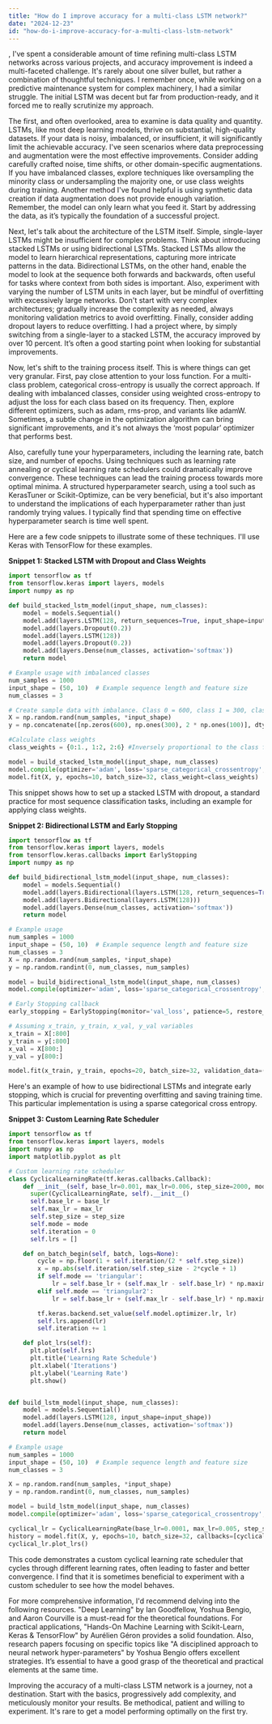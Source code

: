```yaml
---
title: "How do I improve accuracy for a multi-class LSTM network?"
date: "2024-12-23"
id: "how-do-i-improve-accuracy-for-a-multi-class-lstm-network"
---
```


,  I've spent a considerable amount of time refining multi-class LSTM networks across various projects, and accuracy improvement is indeed a multi-faceted challenge. It's rarely about one silver bullet, but rather a combination of thoughtful techniques. I remember once, while working on a predictive maintenance system for complex machinery, I had a similar struggle. The initial LSTM was decent but far from production-ready, and it forced me to really scrutinize my approach.

The first, and often overlooked, area to examine is data quality and quantity. LSTMs, like most deep learning models, thrive on substantial, high-quality datasets. If your data is noisy, imbalanced, or insufficient, it will significantly limit the achievable accuracy. I've seen scenarios where data preprocessing and augmentation were the most effective improvements. Consider adding carefully crafted noise, time shifts, or other domain-specific augmentations. If you have imbalanced classes, explore techniques like oversampling the minority class or undersampling the majority one, or use class weights during training. Another method I've found helpful is using synthetic data creation if data augmentation does not provide enough variation. Remember, the model can only learn what you feed it. Start by addressing the data, as it’s typically the foundation of a successful project.

Next, let's talk about the architecture of the LSTM itself. Simple, single-layer LSTMs might be insufficient for complex problems. Think about introducing stacked LSTMs or using bidirectional LSTMs. Stacked LSTMs allow the model to learn hierarchical representations, capturing more intricate patterns in the data. Bidirectional LSTMs, on the other hand, enable the model to look at the sequence both forwards and backwards, often useful for tasks where context from both sides is important. Also, experiment with varying the number of LSTM units in each layer, but be mindful of overfitting with excessively large networks. Don't start with very complex architectures; gradually increase the complexity as needed, always monitoring validation metrics to avoid overfitting. Finally, consider adding dropout layers to reduce overfitting. I had a project where, by simply switching from a single-layer to a stacked LSTM, the accuracy improved by over 10 percent. It’s often a good starting point when looking for substantial improvements.

Now, let's shift to the training process itself. This is where things can get very granular. First, pay close attention to your loss function. For a multi-class problem, categorical cross-entropy is usually the correct approach. If dealing with imbalanced classes, consider using weighted cross-entropy to adjust the loss for each class based on its frequency. Then, explore different optimizers, such as adam, rms-prop, and variants like adamW. Sometimes, a subtle change in the optimization algorithm can bring significant improvements, and it's not always the ‘most popular’ optimizer that performs best.

Also, carefully tune your hyperparameters, including the learning rate, batch size, and number of epochs. Using techniques such as learning rate annealing or cyclical learning rate schedulers could dramatically improve convergence. These techniques can lead the training process towards more optimal minima. A structured hyperparameter search, using a tool such as KerasTuner or Scikit-Optimize, can be very beneficial, but it's also important to understand the implications of each hyperparameter rather than just randomly trying values. I typically find that spending time on effective hyperparameter search is time well spent.

Here are a few code snippets to illustrate some of these techniques. I'll use Keras with TensorFlow for these examples.

**Snippet 1: Stacked LSTM with Dropout and Class Weights**

```python
import tensorflow as tf
from tensorflow.keras import layers, models
import numpy as np

def build_stacked_lstm_model(input_shape, num_classes):
    model = models.Sequential()
    model.add(layers.LSTM(128, return_sequences=True, input_shape=input_shape))
    model.add(layers.Dropout(0.2))
    model.add(layers.LSTM(128))
    model.add(layers.Dropout(0.2))
    model.add(layers.Dense(num_classes, activation='softmax'))
    return model

# Example usage with imbalanced classes
num_samples = 1000
input_shape = (50, 10)  # Example sequence length and feature size
num_classes = 3

# Create sample data with imbalance. Class 0 = 600, class 1 = 300, class 2 = 100
X = np.random.rand(num_samples, *input_shape)
y = np.concatenate([np.zeros(600), np.ones(300), 2 * np.ones(100)], dtype=int)

#Calculate class weights
class_weights = {0:1., 1:2, 2:6} #Inversely proportional to the class frequency

model = build_stacked_lstm_model(input_shape, num_classes)
model.compile(optimizer='adam', loss='sparse_categorical_crossentropy', metrics=['accuracy'])
model.fit(X, y, epochs=10, batch_size=32, class_weight=class_weights)
```
This snippet shows how to set up a stacked LSTM with dropout, a standard practice for most sequence classification tasks, including an example for applying class weights.

**Snippet 2: Bidirectional LSTM and Early Stopping**

```python
import tensorflow as tf
from tensorflow.keras import layers, models
from tensorflow.keras.callbacks import EarlyStopping
import numpy as np

def build_bidirectional_lstm_model(input_shape, num_classes):
    model = models.Sequential()
    model.add(layers.Bidirectional(layers.LSTM(128, return_sequences=True), input_shape=input_shape))
    model.add(layers.Bidirectional(layers.LSTM(128)))
    model.add(layers.Dense(num_classes, activation='softmax'))
    return model

# Example usage
num_samples = 1000
input_shape = (50, 10)  # Example sequence length and feature size
num_classes = 3
X = np.random.rand(num_samples, *input_shape)
y = np.random.randint(0, num_classes, num_samples)

model = build_bidirectional_lstm_model(input_shape, num_classes)
model.compile(optimizer='adam', loss='sparse_categorical_crossentropy', metrics=['accuracy'])

# Early Stopping callback
early_stopping = EarlyStopping(monitor='val_loss', patience=5, restore_best_weights=True)

# Assuming x_train, y_train, x_val, y_val variables
x_train = X[:800]
y_train = y[:800]
x_val = X[800:]
y_val = y[800:]

model.fit(x_train, y_train, epochs=20, batch_size=32, validation_data=(x_val, y_val), callbacks=[early_stopping])
```
Here's an example of how to use bidirectional LSTMs and integrate early stopping, which is crucial for preventing overfitting and saving training time. This particular implementation is using a sparse categorical cross entropy.

**Snippet 3: Custom Learning Rate Scheduler**

```python
import tensorflow as tf
from tensorflow.keras import layers, models
import numpy as np
import matplotlib.pyplot as plt

# Custom learning rate scheduler
class CyclicalLearningRate(tf.keras.callbacks.Callback):
    def __init__(self, base_lr=0.001, max_lr=0.006, step_size=2000, mode='triangular'):
      super(CyclicalLearningRate, self).__init__()
      self.base_lr = base_lr
      self.max_lr = max_lr
      self.step_size = step_size
      self.mode = mode
      self.iteration = 0
      self.lrs = []

    def on_batch_begin(self, batch, logs=None):
        cycle = np.floor(1 + self.iteration/(2 * self.step_size))
        x = np.abs(self.iteration/self.step_size - 2*cycle + 1)
        if self.mode == 'triangular':
            lr = self.base_lr + (self.max_lr - self.base_lr) * np.maximum(0, (1 - x))
        elif self.mode == 'triangular2':
            lr = self.base_lr + (self.max_lr - self.base_lr) * np.maximum(0, (1 - x)) / (2**(cycle - 1))

        tf.keras.backend.set_value(self.model.optimizer.lr, lr)
        self.lrs.append(lr)
        self.iteration += 1

    def plot_lrs(self):
      plt.plot(self.lrs)
      plt.title('Learning Rate Schedule')
      plt.xlabel('Iterations')
      plt.ylabel('Learning Rate')
      plt.show()


def build_lstm_model(input_shape, num_classes):
    model = models.Sequential()
    model.add(layers.LSTM(128, input_shape=input_shape))
    model.add(layers.Dense(num_classes, activation='softmax'))
    return model

# Example usage
num_samples = 1000
input_shape = (50, 10)  # Example sequence length and feature size
num_classes = 3

X = np.random.rand(num_samples, *input_shape)
y = np.random.randint(0, num_classes, num_samples)

model = build_lstm_model(input_shape, num_classes)
model.compile(optimizer='adam', loss='sparse_categorical_crossentropy', metrics=['accuracy'])

cyclical_lr = CyclicalLearningRate(base_lr=0.0001, max_lr=0.005, step_size=200)
history = model.fit(X, y, epochs=10, batch_size=32, callbacks=[cyclical_lr], verbose=0) # verbose set to 0 for simplicity
cyclical_lr.plot_lrs()
```
This code demonstrates a custom cyclical learning rate scheduler that cycles through different learning rates, often leading to faster and better convergence. I find that it is sometimes beneficial to experiment with a custom scheduler to see how the model behaves.

For more comprehensive information, I'd recommend delving into the following resources. "Deep Learning" by Ian Goodfellow, Yoshua Bengio, and Aaron Courville is a must-read for the theoretical foundations. For practical applications, "Hands-On Machine Learning with Scikit-Learn, Keras & TensorFlow" by Aurélien Géron provides a solid foundation. Also, research papers focusing on specific topics like "A disciplined approach to neural network hyper-parameters" by Yoshua Bengio offers excellent strategies. It’s essential to have a good grasp of the theoretical and practical elements at the same time.

Improving the accuracy of a multi-class LSTM network is a journey, not a destination. Start with the basics, progressively add complexity, and meticulously monitor your results. Be methodical, patient and willing to experiment. It's rare to get a model performing optimally on the first try.
